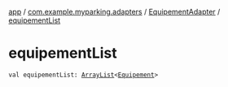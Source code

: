 [app](../../index.md) / [com.example.myparking.adapters](../index.md) / [EquipementAdapter](index.md) / [equipementList](./equipement-list.md)

# equipementList

`val equipementList: `[`ArrayList`](https://kotlinlang.org/api/latest/jvm/stdlib/kotlin.collections/-array-list/index.html)`<`[`Equipement`](../../com.example.myparking.models/-equipement/index.md)`>`